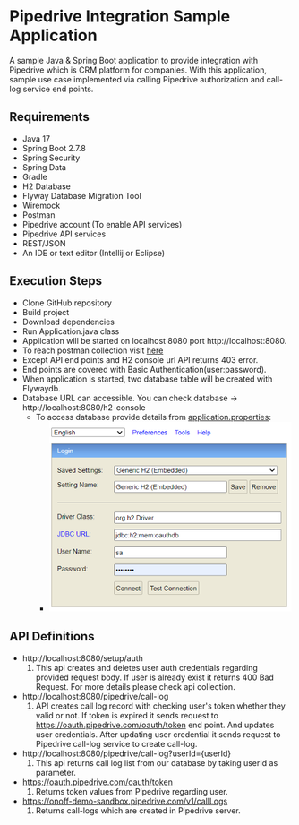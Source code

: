 # Pipedrive Integration Sample Application

A sample Java & Spring Boot application to provide integration with Pipedrive which is CRM platform for companies.
With this application, sample use case implemented via calling Pipedrive authorization and call-log service end points.

## Requirements
* Java 17
* Spring Boot 2.7.8
* Spring Security
* Spring Data
* Gradle
* H2 Database
* Flyway Database Migration Tool
* Wiremock
* Postman
* Pipedrive account (To enable API services)
* Pipedrive API services
* REST/JSON
* An IDE or text editor (Intellij or Eclipse)

## Execution Steps
* Clone GitHub repository
* Build project
* Download dependencies
* Run Application.java class
* Application will be started on localhost 8080 port http://localhost:8080.
* To reach postman collection visit [here](postman-collection-onoff.postman_collection.json)
* Except API end points and H2 console url API returns 403 error.
* End points are covered with Basic Authentication(user:password).
* When application is started, two database table will be created with Flywaydb.
* Database URL can accessible. You can check database -> http://localhost:8080/h2-console
  * To access database provide details from [application.properties](src%2Fmain%2Fresources%2Fapplication.properties):
    * ![img.png](img.png)

## API Definitions
* http://localhost:8080/setup/auth
  1. This api creates and deletes user auth credentials regarding provided request body. If user is already exist it returns 400 Bad Request.
  For more details please check api collection.
* http://localhost:8080/pipedrive/call-log
  1. API creates call log record with checking user's token whether they valid or not. 
  If token is expired it sends request to https://oauth.pipedrive.com/oauth/token end point.
  And updates user credentials. After updating user credential it sends request to Pipedrive call-log service to create call-log.
* http://localhost:8080/pipedrive/call-log?userId={userId}
  1. This api returns call log list from our database by taking userId as parameter.
* https://oauth.pipedrive.com/oauth/token
  1. Returns token values from Pipedrive regarding user.
* https://onoff-demo-sandbox.pipedrive.com/v1/callLogs
  1. Returns call-logs which are created in Pipedrive server.
